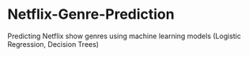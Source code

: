 # Netflix-Genre-Prediction
Predicting Netflix show genres using machine learning models (Logistic Regression, Decision Trees)
